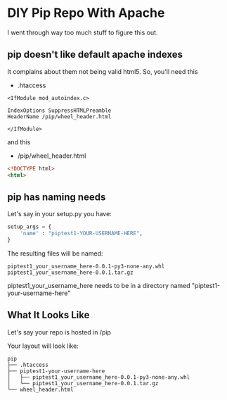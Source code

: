 # DIY Pip Repo With Apache

I went through way too much stuff to figure this out.

## pip doesn't like default apache indexes

It complains about them not being valid html5.  So, you'll need this

* .htaccess

```.htaccess
<IfModule mod_autoindex.c>

IndexOptions SuppressHTMLPreamble
HeaderName /pip/wheel_header.html

</IfModule>
```

and this

* /pip/wheel_header.html

```html
<!DOCTYPE html>
<html>
```

## pip has naming needs

Let's say in your setup.py you have:

```python
setup_args = {
    'name' : "piptest1-YOUR-USERNAME-HERE",
}
```

The resulting files will be named:

```
piptest1_your_username_here-0.0.1-py3-none-any.whl
piptest1_your_username_here-0.0.1.tar.gz
```

piptest1_your_username_here needs to be in a directory named
"piptest1-your-username-here"

## What It Looks Like

Let's say your repo is hosted in /pip 

Your layout will look like:
```
pip
├── .htaccess
├── piptest1-your-username-here
│   ├── piptest1_your_username_here-0.0.1-py3-none-any.whl
│   └── piptest1_your_username_here-0.0.1.tar.gz
└── wheel_header.html
```
